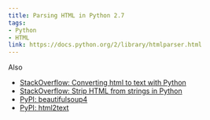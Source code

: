 ```yaml
---
title: Parsing HTML in Python 2.7
tags:
- Python
- HTML
link: https://docs.python.org/2/library/htmlparser.html
---
```

Also
- [StackOverflow: Converting html to text with Python](https://stackoverflow.com/questions/14694482/converting-html-to-text-with-python)
- [StackOverflow: Strip HTML from strings in Python](https://stackoverflow.com/questions/753052/strip-html-from-strings-in-python)
- [PyPI: beautifulsoup4](https://pypi.org/project/beautifulsoup4/)
- [PyPI: html2text](https://pypi.org/project/html2text/)
